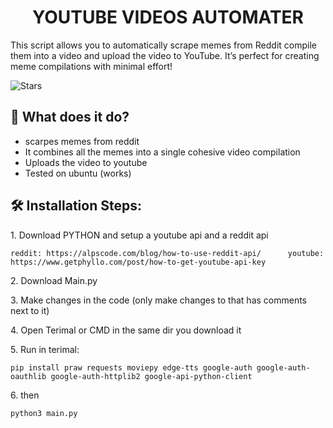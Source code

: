 <h1 align="center" id="title">YOUTUBE VIDEOS AUTOMATER</h1>

<p id="description">This script allows you to automatically scrape memes from Reddit compile them into a video and upload the video to YouTube. It’s perfect for creating meme compilations with minimal effort!</p>

![Stars](https://img.shields.io/github/stars/Arandomdude222/Yt-automater?style=social)

  
  
<h2>🧐 What does it do?</h2>

*   scarpes memes from reddit
*   It combines all the memes into a single cohesive video compilation
*   Uploads the video to youtube
*   Tested on ubuntu (works)

<h2>🛠️ Installation Steps:</h2>

<p>1. Download PYTHON and setup a youtube api and a reddit api</p>

```
reddit: https://alpscode.com/blog/how-to-use-reddit-api/      youtube: https://www.getphyllo.com/post/how-to-get-youtube-api-key
```

<p>2. Download Main.py</p>

<p>3. Make changes in the code (only make changes to that has comments next to it)</p>

<p>4. Open Terimal or CMD in the same dir you download it</p>

<p>5. Run in terimal:</p>

```
pip install praw requests moviepy edge-tts google-auth google-auth-oauthlib google-auth-httplib2 google-api-python-client

```

<p>6. then</p>

```
python3 main.py
```
